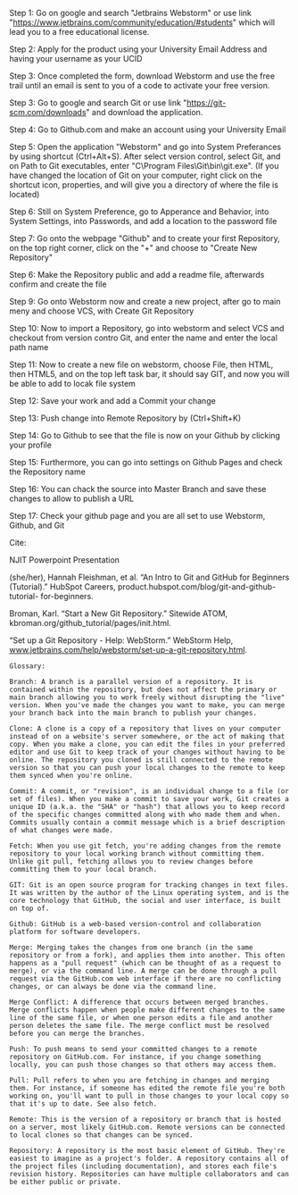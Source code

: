 Step 1: Go on google and search "Jetbrains Webstorm" or use link "https://www.jetbrains.com/community/education/#students" which will lead you to a free educational license.

Step 2: Apply for the product using your University Email Address and having your username as your UCID

Step 3: Once completed the form, download Webstorm and use the free trail until an email is sent to you of a code to activate your free version. 

Step 3: Go to google and search Git or use link "https://git-scm.com/downloads" and download the application. 

Step 4: Go to Github.com and make an account using your University Email

Step 5: Open the application "Webstorm" and go into System Preferances by using shortcut (Ctrl+Alt+S). After select version control, select Git, and on Path to Git executables, enter "C\Program Files\Git\bin\git.exe". (If you have changed the location of Git on your computer, right click on the shortcut icon, properties, and will give you a directory of where the file is located)

Step 6: Still on System Preference, go to Apperance and Behavior, into System Settings, into Passwords, and add a location to the password file

Step 7: Go onto the webpage "Github" and to create your first Repository, on the top right corner, click on the "+" and choose to "Create New Repository"

Step 6: Make the Repository public and add a readme file, afterwards confirm and create the file  

Step 9: Go onto Webstorm now and create a new project, after go to main meny and choose VCS, with Create Git Repository

Step 10: Now to import a Repository, go into webstorm and select VCS and checkout from version contro Git, and enter the name and enter the local path name

Step 11: Now to create a new file on webstorm, choose File, then HTML, then HTML5, and on the top left task bar, it should say GIT, and now you will be able to add to locak file system

Step 12: Save your work and add a Commit your change

Step 13: Push change into Remote Repository by (Ctrl+Shift+K)

Step 14: Go to Github to see that the file is now on your Github by clicking your profile

Step 15: Furthermore, you can go into settings on Github Pages and check the Repository name

Step 16: You can chack the source into Master Branch and save these changes to allow to publish a URL

Step 17: Check your github page and you are all set to use Webstorm, Github, and Git

Cite: 

NJIT Powerpoint Presentation

(she/her), Hannah Fleishman, et al. “An Intro to Git and GitHub for Beginners (Tutorial).” HubSpot Careers, product.hubspot.com/blog/git-and-github-tutorial-   for-beginners. 
      
Broman, Karl. “Start a New Git Repository.” Sitewide ATOM, kbroman.org/github_tutorial/pages/init.html.

“Set up a Git Repository - Help: WebStorm.” WebStorm Help, www.jetbrains.com/help/webstorm/set-up-a-git-repository.html. 
    
    
    
    Glossary: 
    
    Branch: A branch is a parallel version of a repository. It is contained within the repository, but does not affect the primary or main branch allowing you to work freely without disrupting the "live" version. When you've made the changes you want to make, you can merge your branch back into the main branch to publish your changes.
    
    Clone: A clone is a copy of a repository that lives on your computer instead of on a website's server somewhere, or the act of making that copy. When you make a clone, you can edit the files in your preferred editor and use Git to keep track of your changes without having to be online. The repository you cloned is still connected to the remote version so that you can push your local changes to the remote to keep them synced when you're online.
    
    Commit: A commit, or "revision", is an individual change to a file (or set of files). When you make a commit to save your work, Git creates a unique ID (a.k.a. the "SHA" or "hash") that allows you to keep record of the specific changes committed along with who made them and when. Commits usually contain a commit message which is a brief description of what changes were made.
    
    Fetch: When you use git fetch, you're adding changes from the remote repository to your local working branch without committing them. Unlike git pull, fetching allows you to review changes before committing them to your local branch.
    
    GIT: Git is an open source program for tracking changes in text files. It was written by the author of the Linux operating system, and is the core technology that GitHub, the social and user interface, is built on top of.
    
    Github: GitHub is a web-based version-control and collaboration platform for software developers.
    
    Merge: Merging takes the changes from one branch (in the same repository or from a fork), and applies them into another. This often happens as a "pull request" (which can be thought of as a request to merge), or via the command line. A merge can be done through a pull request via the GitHub.com web interface if there are no conflicting changes, or can always be done via the command line.
    
    Merge Conflict: A difference that occurs between merged branches. Merge conflicts happen when people make different changes to the same line of the same file, or when one person edits a file and another person deletes the same file. The merge conflict must be resolved before you can merge the branches.
    
    Push: To push means to send your committed changes to a remote repository on GitHub.com. For instance, if you change something locally, you can push those changes so that others may access them.
    
    Pull: Pull refers to when you are fetching in changes and merging them. For instance, if someone has edited the remote file you're both working on, you'll want to pull in those changes to your local copy so that it's up to date. See also fetch.
    
    Remote: This is the version of a repository or branch that is hosted on a server, most likely GitHub.com. Remote versions can be connected to local clones so that changes can be synced.
    
    Repository: A repository is the most basic element of GitHub. They're easiest to imagine as a project's folder. A repository contains all of the project files (including documentation), and stores each file's revision history. Repositories can have multiple collaborators and can be either public or private.
